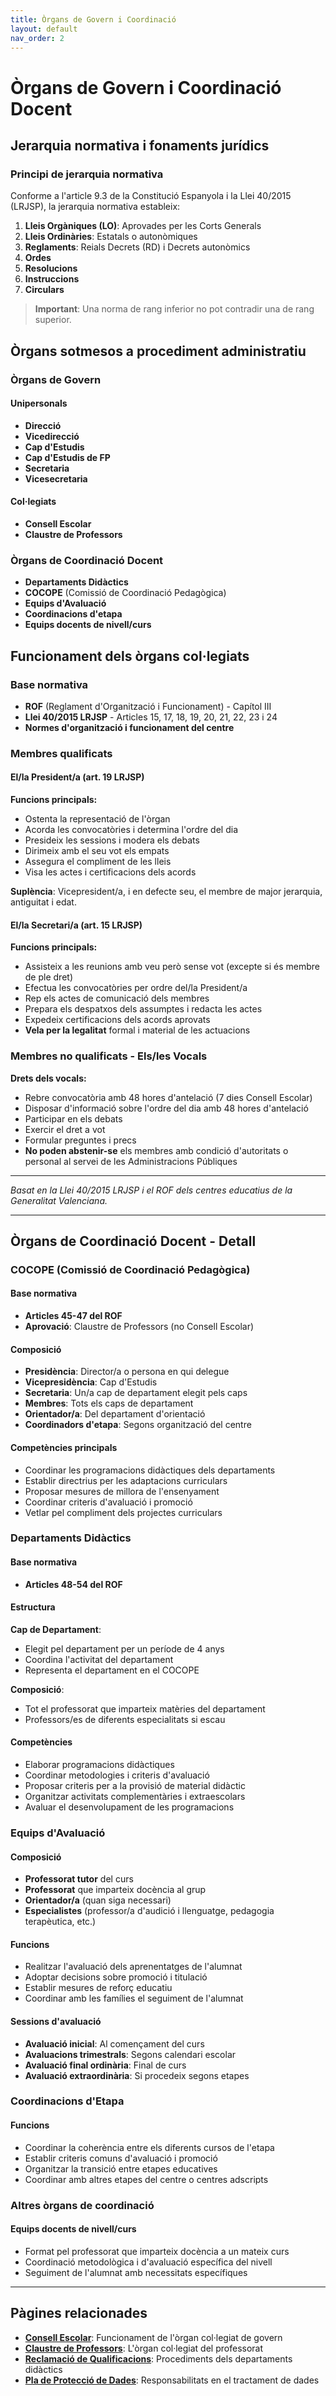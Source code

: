 ```yaml
---
title: Òrgans de Govern i Coordinació
layout: default
nav_order: 2
---
```


# Òrgans de Govern i Coordinació Docent

## Jerarquia normativa i fonaments jurídics

### Principi de jerarquia normativa

Conforme a l'article 9.3 de la Constitució Espanyola i la Llei 40/2015 (LRJSP), la jerarquia normativa estableix:

1. **Lleis Orgàniques (LO)**: Aprovades per les Corts Generals
2. **Lleis Ordinàries**: Estatals o autonòmiques  
3. **Reglaments**: Reials Decrets (RD) i Decrets autonòmics
4. **Ordes**
5. **Resolucions**
6. **Instruccions**
7. **Circulars**

> **Important**: Una norma de rang inferior no pot contradir una de rang superior.

## Òrgans sotmesos a procediment administratiu

### Òrgans de Govern

#### Unipersonals
- **Direcció**
- **Vicedirecció** 
- **Cap d'Estudis**
- **Cap d'Estudis de FP**
- **Secretaria**
- **Vicesecretaria**

#### Col·legiats
- **Consell Escolar**
- **Claustre de Professors**

### Òrgans de Coordinació Docent
- **Departaments Didàctics**
- **COCOPE** (Comissió de Coordinació Pedagògica)
- **Equips d'Avaluació**
- **Coordinacions d'etapa**
- **Equips docents de nivell/curs**

## Funcionament dels òrgans col·legiats

### Base normativa
- **ROF** (Reglament d'Organització i Funcionament) - Capítol III
- **Llei 40/2015 LRJSP** - Articles 15, 17, 18, 19, 20, 21, 22, 23 i 24
- **Normes d'organització i funcionament del centre**

### Membres qualificats

#### El/la President/a (art. 19 LRJSP)
**Funcions principals:**
- Ostenta la representació de l'òrgan
- Acorda les convocatòries i determina l'ordre del dia
- Presideix les sessions i modera els debats
- Dirimeix amb el seu vot els empats
- Assegura el compliment de les lleis
- Visa les actes i certificacions dels acords

**Suplència**: Vicepresident/a, i en defecte seu, el membre de major jerarquia, antiguitat i edat.

#### El/la Secretari/a (art. 15 LRJSP)
**Funcions principals:**
- Assisteix a les reunions amb veu però sense vot (excepte si és membre de ple dret)
- Efectua les convocatòries per ordre del/la President/a
- Rep els actes de comunicació dels membres
- Prepara els despatxos dels assumptes i redacta les actes
- Expedeix certificacions dels acords aprovats
- **Vela per la legalitat** formal i material de les actuacions

### Membres no qualificats - Els/les Vocals

**Drets dels vocals:**
- Rebre convocatòria amb 48 hores d'antelació (7 dies Consell Escolar)
- Disposar d'informació sobre l'ordre del dia amb 48 hores d'antelació
- Participar en els debats
- Exercir el dret a vot
- Formular preguntes i precs
- **No poden abstenir-se** els membres amb condició d'autoritats o personal al servei de les Administracions Públiques

---

*Basat en la Llei 40/2015 LRJSP i el ROF dels centres educatius de la Generalitat Valenciana.*

---

## Òrgans de Coordinació Docent - Detall

### COCOPE (Comissió de Coordinació Pedagògica)

#### Base normativa
- **Articles 45-47 del ROF**
- **Aprovació**: Claustre de Professors (no Consell Escolar)

#### Composició
- **Presidència**: Director/a o persona en qui delegue
- **Vicepresidència**: Cap d'Estudis
- **Secretaria**: Un/a cap de departament elegit pels caps
- **Membres**: Tots els caps de departament
- **Orientador/a**: Del departament d'orientació
- **Coordinadors d'etapa**: Segons organització del centre

#### Competències principals
- Coordinar les programacions didàctiques dels departaments
- Establir directrius per les adaptacions curriculars
- Proposar mesures de millora de l'ensenyament
- Coordinar criteris d'avaluació i promoció
- Vetlar pel compliment dels projectes curriculars

### Departaments Didàctics

#### Base normativa
- **Articles 48-54 del ROF**

#### Estructura
**Cap de Departament**:
- Elegit pel departament per un període de 4 anys
- Coordina l'activitat del departament
- Representa el departament en el COCOPE

**Composició**:
- Tot el professorat que imparteix matèries del departament
- Professors/es de diferents especialitats si escau

#### Competències
- Elaborar programacions didàctiques
- Coordinar metodologies i criteris d'avaluació
- Proposar criteris per a la provisió de material didàctic
- Organitzar activitats complementàries i extraescolars
- Avaluar el desenvolupament de les programacions

### Equips d'Avaluació

#### Composició
- **Professorat tutor** del curs
- **Professorat** que imparteix docència al grup
- **Orientador/a** (quan siga necessari)
- **Especialistes** (professor/a d'audició i llenguatge, pedagogia terapèutica, etc.)

#### Funcions
- Realitzar l'avaluació dels aprenentatges de l'alumnat
- Adoptar decisions sobre promoció i titulació
- Establir mesures de reforç educatiu
- Coordinar amb les famílies el seguiment de l'alumnat

#### Sessions d'avaluació
- **Avaluació inicial**: Al començament del curs
- **Avaluacions trimestrals**: Segons calendari escolar
- **Avaluació final ordinària**: Final de curs
- **Avaluació extraordinària**: Si procedeix segons etapes

### Coordinacions d'Etapa

#### Funcions
- Coordinar la coherència entre els diferents cursos de l'etapa
- Establir criteris comuns d'avaluació i promoció
- Organitzar la transició entre etapes educatives
- Coordinar amb altres etapes del centre o centres adscripts

### Altres òrgans de coordinació

#### Equips docents de nivell/curs
- Format pel professorat que imparteix docència a un mateix curs
- Coordinació metodològica i d'avaluació específica del nivell
- Seguiment de l'alumnat amb necessitats específiques

---

## Pàgines relacionades

- **[Consell Escolar](derechos-responsabilidades.html)**: Funcionament de l'òrgan col·legiat de govern
- **[Claustre de Professors](seguridad-digital.html)**: L'òrgan col·legiat del professorat
- **[Reclamació de Qualificacions](politicas-instituto.html)**: Procediments dels departaments didàctics
- **[Pla de Protecció de Dades](recursos-enlaces.html)**: Responsabilitats en el tractament de dades